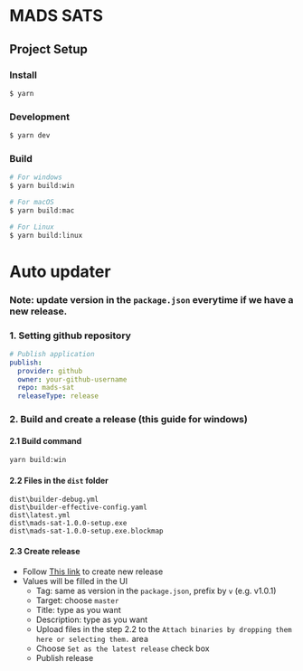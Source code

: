 # MADS SATS

## Project Setup

### Install

```bash
$ yarn
```

### Development

```bash
$ yarn dev
```

### Build

```bash
# For windows
$ yarn build:win

# For macOS
$ yarn build:mac

# For Linux
$ yarn build:linux
```


# Auto updater
### Note: update version in the `package.json` everytime if we have a new release.
### 1. Setting github repository
```yml
# Publish application
publish:
  provider: github
  owner: your-github-username
  repo: mads-sat
  releaseType: release
```
### 2. Build and create a release (this guide for windows)
#### 2.1 Build command
```sh
yarn build:win
```
#### 2.2 Files in the `dist` folder
```
dist\builder-debug.yml
dist\builder-effective-config.yaml
dist\latest.yml
dist\mads-sat-1.0.0-setup.exe
dist\mads-sat-1.0.0-setup.exe.blockmap
```
#### 2.3 Create release
* Follow [This link](https://docs.github.com/fr/repositories/releasing-projects-on-github/managing-releases-in-a-repository#creating-a-release) to create new release
* Values will be filled in the UI
  * Tag: same as version in the `package.json`, prefix by `v` (e.g. v1.0.1)
  * Target: choose `master`
  * Title: type as you want
  * Description: type as you want
  * Upload files in the step 2.2 to the `Attach binaries by dropping them here or selecting them.` area
  * Choose `Set as the latest release` check box
  * Publish release
